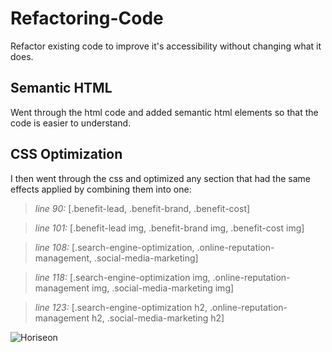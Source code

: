 # Refactoring-Code
Refactor existing code to improve it's accessibility without changing what it does.


## Semantic HTML

Went through the html code and added semantic html elements so that the code is easier to understand.


## CSS Optimization

I then went through the css and optimized any section that had the same effects applied by combining them into one: 

>*line 90:* [.benefit-lead, .benefit-brand, .benefit-cost]

>*line 101:*  [.benefit-lead img, .benefit-brand img, .benefit-cost img]

>*line 108:* [.search-engine-optimization, .online-reputation-management, .social-media-marketing]

>*line 118:* [.search-engine-optimization img, .online-reputation-management img, .social-media-marketing img]

>*line 123:* [.search-engine-optimization h2, .online-reputation-management h2, .social-media-marketing h2]

![Horiseon](https://user-images.githubusercontent.com/92492572/140593448-5625fb1a-8d8b-4f66-97a3-f26e74ff3751.png)
